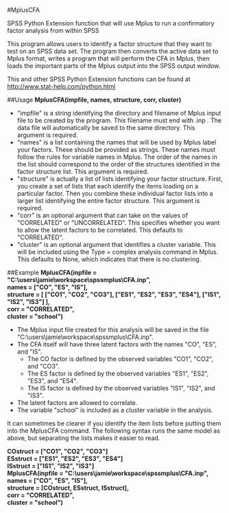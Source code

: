 #MplusCFA

SPSS Python Extension function that will use Mplus to run a confirmatory factor analysis from within SPSS

This program allows users to identify a factor structure that they want to test on an SPSS data set. The program then converts the active data set to Mplus format, writes a program that will perform the CFA in Mplus, then loads the important parts of the Mplus output into the SPSS output window.

This and other SPSS Python Extension functions can be found at http://www.stat-help.com/python.html

##Usage
**MplusCFA(impfile, names, structure, corr, cluster)**
* "impfile" is a string identifying the directory and filename of Mplus input file to be created by the program. This filename must end with .inp . The data file will automatically be saved to the same directory. This argument is required.
* "names" is a list containing the names that will be used by Mplus label your factors. These should be provided as strings. These names must follow the rules for variable names in Mplus. The order of the names in the list should correspond to the order of the structures identified in the factor structure list. This argument is required.
* "structure" is actually a list of lists identifying your factor structure. First, you create a set of lists that each identify the items loading on a particular factor. Then you combine these individual factor lists  into a larger list identifying the entire factor structure. This argument is required.
* "corr" is an optional argument that can take on the values of "CORRELATED" or "UNCORRELATED". This specifies whether you want to allow the latent factors to be correlated.  This defaults to "CORRELATED".
* "cluster" is an optional argument that identifies a cluster variable. This will be included using the Type = complex analysis command in Mplus. This defaults to None, which indicates that there is no clustering. 

##Example
**MplusCFA(inpfile = "C:\users\jamie\workspace\spssmplus\CFA.inp",  
names = ["CO", "ES", "IS"],  
structure = [ ["CO1", "CO2", "CO3"], ["ES1", "ES2", "ES3", "ES4"], ["IS1", "IS2", "IS3"] ],  
corr = "CORRELATED",  
cluster = "school")**
* The Mplus input file created for this analysis will be saved in the file "C:\users\jamie\workspace\spssmplus\CFA.inp".
* The CFA itself will have three latent factors with the names "CO", "ES", and "IS".
  * The CO factor is defined by the observed variables "CO1", "CO2", and "CO3".
  * The ES factor is defined by the observed variables "ES1", "ES2", "ES3", and "ES4".
  * The IS factor is defined by the observed variables "IS1", "IS2", and "IS3".
* The latent factors are allowed to correlate.
* The variable "school" is included as a cluster variable in the analysis.

It can sometimes be clearer if you identify the item lists before putting them into the MplusCFA command. The following syntax runs the same model as above, but separating the lists makes it easier to read.

**COstruct = ["CO1", "CO2", "CO3"]  
ESstruct = ["ES1", "ES2", "ES3", "ES4"]  
ISstruct = ["IS1", "IS2", "IS3"]  
MplusCFA(inpfile = "C:\users\jamie\workspace\spssmplus\CFA.inp",  
names = ["CO", "ES", "IS"],  
structure = [COstruct, ESstruct, ISstruct],  
corr = "CORRELATED",  
cluster = "school")**
